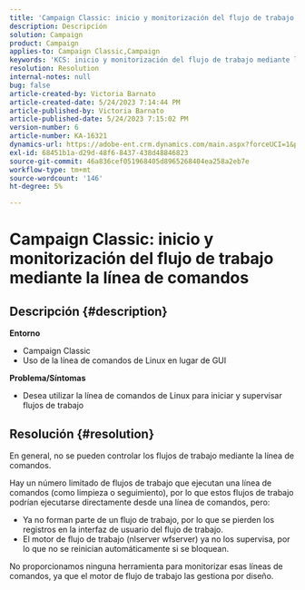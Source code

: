 ```yaml
---
title: 'Campaign Classic: inicio y monitorización del flujo de trabajo mediante la línea de comandos'
description: Descripción
solution: Campaign
product: Campaign
applies-to: Campaign Classic,Campaign
keywords: 'KCS: inicio y monitorización del flujo de trabajo mediante la línea de comandos'
resolution: Resolution
internal-notes: null
bug: false
article-created-by: Victoria Barnato
article-created-date: 5/24/2023 7:14:44 PM
article-published-by: Victoria Barnato
article-published-date: 5/24/2023 7:15:02 PM
version-number: 6
article-number: KA-16321
dynamics-url: https://adobe-ent.crm.dynamics.com/main.aspx?forceUCI=1&pagetype=entityrecord&etn=knowledgearticle&id=79b3a63a-67fa-ed11-8849-6045bd006b3d
exl-id: 68451b1a-d29d-48f6-8437-438d48846823
source-git-commit: 46a836cef051968405d8965268404ea258a2eb7e
workflow-type: tm+mt
source-wordcount: '146'
ht-degree: 5%

---
```


# Campaign Classic: inicio y monitorización del flujo de trabajo mediante la línea de comandos

## Descripción {#description}

<b>Entorno</b>
- Campaign Classic
- Uso de la línea de comandos de Linux en lugar de GUI

<b>Problema/Síntomas</b>
- Desea utilizar la línea de comandos de Linux para iniciar y supervisar flujos de trabajo



## Resolución {#resolution}


En general, no se pueden controlar los flujos de trabajo mediante la línea de comandos.

Hay un número limitado de flujos de trabajo que ejecutan una línea de comandos (como limpieza o seguimiento), por lo que estos flujos de trabajo podrían ejecutarse directamente desde una línea de comandos, pero:

- Ya no forman parte de un flujo de trabajo, por lo que se pierden los registros en la interfaz de usuario del flujo de trabajo.
- El motor de flujo de trabajo (nlserver wfserver) ya no los supervisa, por lo que no se reinician automáticamente si se bloquean.


No proporcionamos ninguna herramienta para monitorizar esas líneas de comandos, ya que el motor de flujo de trabajo las gestiona por diseño.
